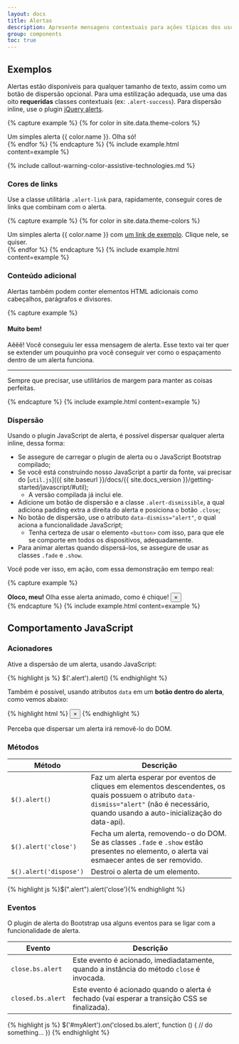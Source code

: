 ```yaml
---
layout: docs
title: Alertas
description: Apresente mensagens contextuais para ações típicas dos usuários, usando este punhado flexível de mensagens de alerta.
group: components
toc: true
---
```


## Exemplos

Alertas estão disponíveis para qualquer tamanho de texto, assim como um botão de dispersão opcional. Para uma estilização adequada, use uma das oito **requeridas** classes contextuais (ex: `.alert-success`). Para dispersão inline, use o plugin [jQuery alerts](#dismissing).

{% capture example %}
{% for color in site.data.theme-colors %}
<div class="alert alert-{{ color.name }}" role="alert">
  Um simples alerta {{ color.name }}. Olha só!
</div>{% endfor %}
{% endcapture %}
{% include example.html content=example %}

{% include callout-warning-color-assistive-technologies.md %}

### Cores de links

Use a classe utilitária `.alert-link` para, rapidamente, conseguir cores de links que combinam com o alerta.

{% capture example %}
{% for color in site.data.theme-colors %}
<div class="alert alert-{{ color.name }}" role="alert">
  Um simples alerta {{ color.name }} com <a href="#" class="alert-link">um link de exemplo</a>. Clique nele, se quiser.
</div>{% endfor %}
{% endcapture %}
{% include example.html content=example %}

### Conteúdo adicional

Alertas também podem conter elementos HTML adicionais como cabeçalhos, parágrafos e divisores.

{% capture example %}
<div class="alert alert-success" role="alert">
  <h4 class="alert-heading">Muito bem!</h4>
  <p>Aêêê! Você conseguiu ler essa mensagem de alerta. Esse texto vai ter quer se extender um pouquinho pra você conseguir ver como o espaçamento dentro de um alerta funciona.</p>
  <hr>
  <p class="mb-0">Sempre que precisar, use utilitários de margem para manter as coisas perfeitas.</p>
</div>
{% endcapture %}
{% include example.html content=example %}


### Dispersão

Usando o plugin JavaScript de alerta, é possível dispersar qualquer alerta inline, dessa forma:

- Se assegure de carregar o plugin de alerta ou o JavaScript Bootstrap compilado;
- Se você está construindo nosso JavaScript a partir da fonte, vai precisar do [`util.js`]({{ site.baseurl }}/docs/{{ site.docs_version }}/getting-started/javascript/#util);
  - A versão compilada já inclui ele.
- Adicione um botão de dispersão e a classe `.alert-dismissible`, a qual adiciona padding extra a direita do alerta e posiciona o botão `.close`;
- No botão de dispersão, use o atributo `data-dismiss="alert"`, o qual aciona a funcionalidade JavaScript;
  - Tenha certeza de usar o elemento `<button>` com isso, para que ele se comporte em todos os dispositivos, adequadamente.
- Para animar alertas quando dispersá-los, se assegure de usar as classes `.fade` e `.show`.

Você pode ver isso, em ação, com essa demonstração em tempo real:

{% capture example %}
<div class="alert alert-warning alert-dismissible fade show" role="alert">
  <strong>Oloco, meu!</strong> Olha esse alerta animado, como é chique!
  <button type="button" class="close" data-dismiss="alert" aria-label="Close">
    <span aria-hidden="true">&times;</span>
  </button>
</div>
{% endcapture %}
{% include example.html content=example %}

## Comportamento JavaScript

### Acionadores

Ative a dispersão de um alerta, usando JavaScript:

{% highlight js %}
$('.alert').alert()
{% endhighlight %}

Também é possível, usando atributos `data` em um **botão dentro do alerta**, como vemos abaixo:

{% highlight html %}
<button type="button" class="close" data-dismiss="alert" aria-label="Close">
  <span aria-hidden="true">&times;</span>
</button>
{% endhighlight %}

Perceba que dispersar um alerta irá removê-lo do DOM.

### Métodos

| Método | Descrição |
| --- | --- |
| `$().alert()` | Faz um alerta esperar por eventos de cliques em elementos descendentes, os quais possuem o atributo `data-dismiss="alert"` (não é necessário, quando usando a auto-inicialização do data-api). |
| `$().alert('close')` | Fecha um alerta, removendo-o do DOM. Se as classes `.fade` e `.show` estão presentes no elemento, o alerta vai esmaecer antes de ser removido. |
| `$().alert('dispose')` | Destroi o alerta de um elemento. |

{% highlight js %}$(".alert").alert('close'){% endhighlight %}

### Eventos

O plugin de alerta do Bootstrap usa alguns eventos para se ligar com a funcionalidade de alerta.


| Evento | Descrição |
| --- | --- |
| `close.bs.alert` | Este evento é acionado, imediadatamente, quando a instância do método <code>close</code> é invocada. |
| `closed.bs.alert` | Este evento é acionado quando o alerta é fechado (vai esperar a transição CSS se finalizada). |

{% highlight js %}
$('#myAlert').on('closed.bs.alert', function () {
  // do something…
})
{% endhighlight %}
